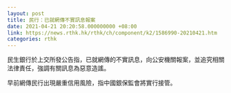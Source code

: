 ```yaml
---
layout: post
title: 民行：已就網傳不實訊息報案
date: 2021-04-21 20:20:58.000000000 +08:00
link: https://news.rthk.hk/rthk/ch/component/k2/1586990-20210421.htm
categories: rthk
---
```


民生銀行於上交所發公告指，已就網傳的不實訊息，向公安機關報案，並追究相關法律責任，強調有關訊息為惡意造謠。

早前網傳民行出現嚴重信用風險，指中國銀保監會將實行接管。
